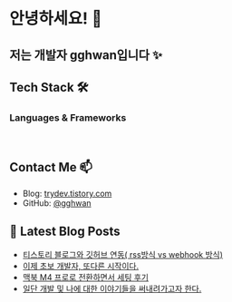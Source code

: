 # 안녕하세요! 👋

## 저는 개발자 gghwan입니다 ✨

## Tech Stack 🛠

### Languages & Frameworks
<p>
  <img alt="" src= "https://img.shields.io/badge/JavaScript-F7DF1E?style=flat-square&logo=JavaScript&logoColor=white"/> 
  <img alt="" src= "https://img.shields.io/badge/TypeScript-black?logo=typescript&logoColor=blue"/>
</p>

## Contact Me 📫
- Blog: [trydev.tistory.com](https://trydev.tistory.com)
- GitHub: [@gghwan](https://github.com/gghwan)

## 📕 Latest Blog Posts
- [티스토리 블로그와 깃허브 연동( rss방식  vs webhook 방식)](https://trydev.tistory.com/4)
- [이제 초보 개발자, 또다른 시작이다.](https://trydev.tistory.com/3)
- [맥북 M4 프로로 전환하면서 세팅 후기](https://trydev.tistory.com/2)
- [일단 개발 및 나에 대한 이야기들을 써내려가고자 한다.](https://trydev.tistory.com/1)
